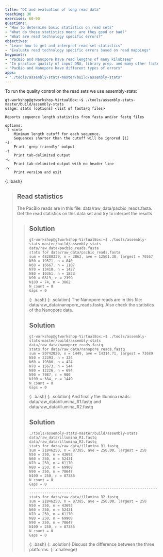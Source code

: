 ```yaml
---
title: "QC and evaluation of long read data"
teaching: 30
exercises: 60-90
questions:
- "How to determine basic statistics on read sets"
- "What do these statistics mean: are they good or bad?"
- "What are read technology specific errors?"  
objectives:
- "Learn how to get and interpret read set statistics"
- "Evaluate read technology specific errors based on read mappings"
keypoints:
- "PacBio and Nanopore have read lengths of many kilobases"
- "In practice quality of input DNA, library prep. and many other factors will determine read length distribution"
- "PacBio and Nanopore have different types of errors"
apps:
- "./tools/assembly-stats-master/build/assembly-stats" 
---
```


To run the quality control on the read sets we use assembly-stats:
~~~
gt-workshop@gtworkshop-VirtualBox:~$ ./tools/assembly-stats-master/build/assembly-stats 
usage: stats [options] <list of fasta/q files>

Reports sequence length statistics from fasta and/or fastq files

options:
-l <int>
	Minimum length cutoff for each sequence.
	Sequences shorter than the cutoff will be ignored [1]
-s
	Print 'grep friendly' output
-t
	Print tab-delimited output
-u
	Print tab-delimited output with no header line
-v
	Print version and exit
~~~
{: .bash}

> ## Read statistics
> The PacBio reads are in this file: data/raw_data/pacbio_reads.fasta.
> Get the read statistics on this data set and try to interpet the results
> > ## Solution
> > ~~~
> > gt-workshop@gtworkshop-VirtualBox:~$ ./tools/assembly-stats-master/build/assembly-stats data/raw_data/pacbio_reads.fasta 
> > stats for data/raw_data/pacbio_reads.fasta
> > sum = 48280339, n = 3862, ave = 12501.38, largest = 70567
> > N50 = 19571, n = 840
> > N60 = 16667, n = 1107
> > N70 = 13410, n = 1427
> > N80 = 10361, n = 1833
> > N90 = 6819, n = 2399
> > N100 = 74, n = 3862
> > N_count = 0
> > Gaps = 0
> > ~~~
> > {: .bash}
> {: .solution}
> The Nanopore reads are in this file: data/raw_data/nanopore_reads.fastq. Also check the statistics of the Nanopore data.
> > ## Solution
> > ~~~
> > gt-workshop@gtworkshop-VirtualBox:~$ ./tools/assembly-stats-master/build/assembly-stats data/raw_data/nanopore_reads.fastq 
> > stats for data/raw_data/nanopore_reads.fastq
> > sum = 20742020, n = 1449, ave = 14314.71, largest = 73689
> > N50 = 22393, n = 324
> > N60 = 19386, n = 424
> > N70 = 15673, n = 544
> > N80 = 12226, n = 694
> > N90 = 7987, n = 900
> > N100 = 384, n = 1449
> > N_count = 0
> > Gaps = 0
> > ~~~
> > {: .bash}
> {: .solution}
> And finally the Illumina reads: data/raw_data/illumina_R1.fastq and data/raw_data/illumina_R2.fastq 
> > ## Solution
> > ~~~
> > ./tools/assembly-stats-master/build/assembly-stats data/raw_data/illumina_R1.fastq data/raw_data/illumina_R2.fastq 
> > stats for data/raw_data/illumina_R1.fastq
> > sum = 21846250, n = 87385, ave = 250.00, largest = 250
> > N50 = 250, n = 43693
> > N60 = 250, n = 52431
> > N70 = 250, n = 61170
> > N80 = 250, n = 69908
> > N90 = 250, n = 78647
> > N100 = 250, n = 87385
> > N_count = 0
> > Gaps = 0
> > -------------------------------------------------------------------------------
> > stats for data/raw_data/illumina_R2.fastq
> > sum = 21846250, n = 87385, ave = 250.00, largest = 250
> > N50 = 250, n = 43693
> > N60 = 250, n = 52431
> > N70 = 250, n = 61170
> > N80 = 250, n = 69908
> > N90 = 250, n = 78647
> > N100 = 250, n = 87385
> > N_count = 0
> > Gaps = 0
> > ~~~
> > {: .bash}
> {: .solution}
> Discuss the difference between the three platforms.
{: .challenge}

